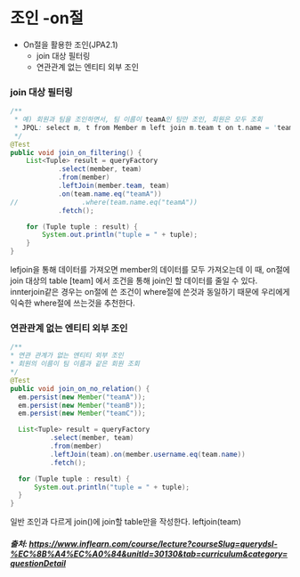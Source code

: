 # 조인 -on절

- On절을 활용한 조인(JPA2.1)
  - join 대상 필터링
  - 연관관계 없는 엔티티 외부 조인


### join 대상 필터링
```java
/**
 * 예) 회원과 팀을 조인하면서, 팀 이름이 teamA인 팀만 조인, 회원은 모두 조회
 * JPQL: select m, t from Member m left join m.team t on t.name = 'teamA'
 */
@Test
public void join_on_filtering() {
    List<Tuple> result = queryFactory
            .select(member, team)
            .from(member)
            .leftJoin(member.team, team)
            .on(team.name.eq("teamA"))
//                .where(team.name.eq("teamA"))
            .fetch();

    for (Tuple tuple : result) {
        System.out.println("tuple = " + tuple);
    }
}
```
lefjoin을 통해 데이터를 가져오면 member의 데이터를 모두 가져오는데 이 때, on절에 join 대상의 table [team] 에서 조건을 통해 join인 할 데이터를 줄일 수 있다.
innterjoin같은 경우는 on절에 쓴 조건이 where절에 쓴것과 동일하기 때문에 우리에게 익숙한 where절에 쓰는것을 추천한다.     


### 연관관계 없는 엔티티 외부 조인

```java
/**
* 연관 관계가 없는 엔티티 외부 조인
* 회원의 이름이 팀 이름과 같은 회원 조회
*/
@Test
public void join_on_no_relation() {
  em.persist(new Member("teamA"));
  em.persist(new Member("teamB"));
  em.persist(new Member("teamC"));

  List<Tuple> result = queryFactory
          .select(member, team)
          .from(member)
          .leftJoin(team).on(member.username.eq(team.name))
          .fetch();

  for (Tuple tuple : result) {
      System.out.println("tuple = " + tuple);
  }
}
```
일반 조인과 다르게 join()에 join할 table만을 작성한다. leftjoin(team)

##### 출처: https://www.inflearn.com/course/lecture?courseSlug=querydsl-%EC%8B%A4%EC%A0%84&unitId=30130&tab=curriculum&category=questionDetail
